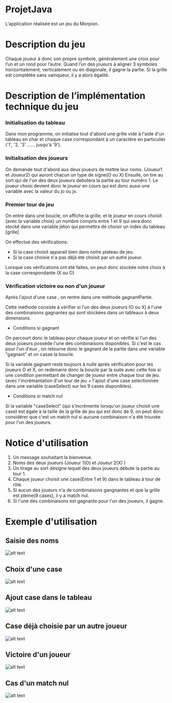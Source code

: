  # ProjetJava

L'application réalisée est un jeu du Morpion.

# Description du jeu 
Chaque joueur à donc son propre symbole, généralement une croix pour l’un et un rond pour l’autre.
Quand l’un des joueurs à aligner 3 symboles horizontalement, verticalement ou en diagonale, il gagne la partie. 
Si la grille est complétée sans vainqueur, il y a alors égalité.

# Description de l’implémentation technique du jeu

### Initialisation du tableau

Dans mon programme, on initialise tout d'abord une grille vide à l'aide d'un tableau en char et chaque case correspondant à
un caractère en particulier ('1', '2, '3' ...... jusqu'à '9'). 

### Initialisation des joueurs

On demande tout d'abord aux deux joueurs de mettre leur noms. (Joueur1 et Joueur2) qui auront chacun un type de signe(O ou X)
Ensuite, on tire au sort qui de l'un des deux joueurs debutera la partie au tour numéro 1.
 Le joueur choisi devient donc le joueur en cours qui est donc aussi une variable avec la valeur du jo ou jx.

### Premier tour de jeu 
On entre dans une boucle, on affiche la grille, et le joueur en cours choisit (avec la variable choix) un nombre compris entre 1 et 9 qui sera donc stocké dans une variable jeton qui permettra de choisir un index du tableau [grille].

On effectue des vérifications:

* Si la case choisit apparait bien dans notre plateau de jeu.
* Si la case choisie n'a pas déjà été choisit par un autre joueur.

Lorsque ces vérifications ont été faites, on peut donc stockée notre choix à la case correspondante (X ou O)


### Vérification victoire ou non d'un joueur
Après l'ajout d'une case , on rentre dans une méthode gagnantPartie.

Cette méthode consiste à vérifier si l'un des deux joueurs (O ou X) 
à l'une des combinaisons gagnantes qui sont stockées dans un tableaux à deux dimensions.

* Conditions si gagnant

On parcourt donc le tableau pour chaque joueur et 
on vérifie si l'un des deux joueurs possède l'une des combinaisons disponibles.
Si c'est le cas pour l'un d'eux , on retourne donc le gagnant de la partie dans une variable "gagnant" et on casse la boucle.

Si la variable gagnant reste toujours à nulle après vérification pour les joueurs O et X, on redémarre 
donc la boucle par la suite avec cette fois si 
une condition permettant de changer de joueur entre chaque tour de jeu.
(avec l'incrémantation d'un tour de jeu + l'ajout 
d'une case selectionnée dans une variable (caseSelect) sur les 9 cases disponibles). 

* Conditions si match nul

Si la variable "caseSelect" (qui s'incrémente lorsqu'un joueur choisit une case) 
est égale à la taille de la grille de jeu qui est donc de 9, 
on peut donc considérer que c'est un match nul si aucune combinaison n'a été trouvée pour l'un des joueurs.



# Notice d'utilisation

1. Un message souhaitant la bienvenue.
2. Noms des deux joueurs (Joueur 1(O) et Joueur 2(X) )
3. Un tirage au sort désigne lequel des deux joueurs débute la partie au tour 1.
4. Chaque joueur choisit une case(Entre 1 et 9) dans le tableau à tour de rôle.
5. Si aucun des joueurs n'a de combinaisons gangnantes et que la grille est pleine(9 cases), il y a match nul.
6. Si l'une des combinaisons est gagnante pour l'un des joueurs, il gagne.


# Exemple d'utilisation 

## Saisie des noms
![alt text](https://github.com/zylfu/ProjetJava/blob/72bf69b72380b27233dc22a015582d063999b39f/images/image1.png "Saisie des noms")

## Choix d'une case
![alt text](https://github.com/zylfu/ProjetJava/blob/72bf69b72380b27233dc22a015582d063999b39f/images/image2.bmp "Choix d'une case")

## Ajout case dans le tableau
![alt text](https://github.com/zylfu/ProjetJava/blob/72bf69b72380b27233dc22a015582d063999b39f/images/image3.bmp "Ajout case dans le tableau")

## Case déjà choisie par un autre joueur
![alt text](https://github.com/zylfu/ProjetJava/blob/72bf69b72380b27233dc22a015582d063999b39f/images/image4.bmp "Case déjà choisie par un autre joueur")

## Victoire d'un joueur
![alt text](https://github.com/zylfu/ProjetJava/blob/72bf69b72380b27233dc22a015582d063999b39f/images/image5.bmp "Victoire joueur")

## Cas d'un match nul
![alt text](https://github.com/zylfu/ProjetJava/blob/72bf69b72380b27233dc22a015582d063999b39f/images/image6.bmp "Match Nul")
